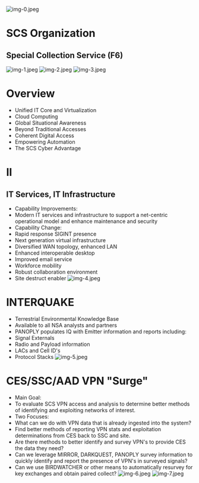 ![img-0.jpeg](img-0.jpeg)
# SCS Organization 

## Special Collection Service (F6)

![img-1.jpeg](img-1.jpeg)
![img-2.jpeg](img-2.jpeg)
![img-3.jpeg](img-3.jpeg)
# Overview 

- Unified IT Core and Virtualization
- Cloud Computing
- Global Situational Awareness
- Beyond Traditional Accesses
- Coherent Digital Access
- Empowering Automation
- The SCS Cyber Advantage
# II 

## IT Services, IT Infrastructure

- Capability Improvements:
- Modern IT services and infrastructure to support a net-centric operational model and enhance maintenance and security
- Capability Change:
- Rapid response SIGINT presence
- Next generation virtual infrastructure
- Diversified WAN topology, enhanced LAN
- Enhanced interoperable desktop
- Improved email service
- Workforce mobility
- Robust collaboration environment
- Site destruct enabler
![img-4.jpeg](img-4.jpeg)
# INTERQUAKE 

- Terrestrial Environmental Knowledge Base
- Available to all NSA analysts and partners
- PANOPLY populates IQ with Emitter information and reports including:
- Signal Externals
- Radio and Payload information
- LACs and Cell ID's
- Protocol Stacks
![img-5.jpeg](img-5.jpeg)
# CES/SSC/AAD VPN "Surge" 

- Main Goal:
- To evaluate SCS VPN access and analysis to determine better methods of identifying and exploiting networks of interest.
- Two Focuses:
- What can we do with VPN data that is already ingested into the system?
- Find better methods of reporting VPN stats and exploitation determinations from CES back to SSC and site.
- Are there methods to better identify and survey VPN's to provide CES the data they need?
- Can we leverage MIRROR, DARKQUEST, PANOPLY survey information to quickly identify and report the presence of VPN's in surveyed signals?
- Can we use BIRDWATCHER or other means to automatically resurvey for key exchanges and obtain paired collect?
![img-6.jpeg](img-6.jpeg)
![img-7.jpeg](img-7.jpeg)
